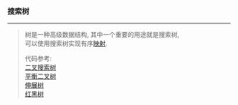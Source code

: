 ### 搜索树
***
> 树是一种高级数据结构, 其中一个重要的用途就是搜索树, \
> 可以使用搜索树实现有序[映射](https://github.com/Oliver-Yan-2019/Something/blob/main/DataStructure/Mapping/__init__.py).
>
> 代码参考: \
> [二叉搜索树](https://github.com/Oliver-Yan-2019/Something/blob/main/DataStructure/SearchTree/BinarySearchTree.py) \
> [平衡二叉树](https://github.com/Oliver-Yan-2019/Something/blob/main/DataStructure/SearchTree/AVLTreeMap.py) \
> [伸展树](https://github.com/Oliver-Yan-2019/Something/blob/main/DataStructure/SearchTree/SpalyTreeMap.py) \
> [红黑树](https://github.com/Oliver-Yan-2019/Something/blob/main/DataStructure/SearchTree/RedBlackTreeMap.py) 